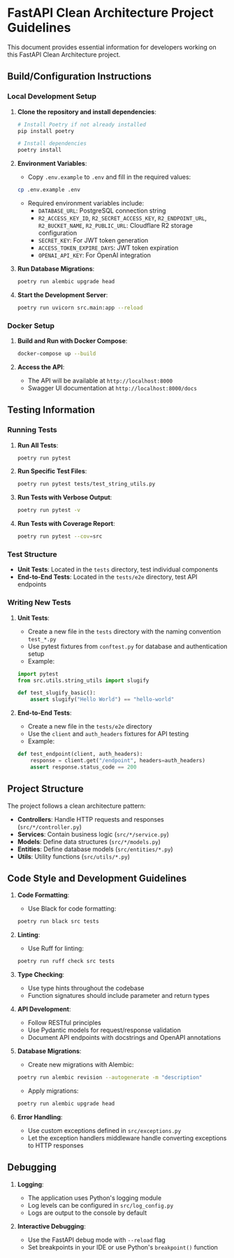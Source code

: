# FastAPI Clean Architecture Project Guidelines

This document provides essential information for developers working on this FastAPI Clean Architecture project.

## Build/Configuration Instructions

### Local Development Setup

1. **Clone the repository and install dependencies**:
   ```bash
   # Install Poetry if not already installed
   pip install poetry
   
   # Install dependencies
   poetry install
   ```

2. **Environment Variables**:
   - Copy `.env.example` to `.env` and fill in the required values:
   ```bash
   cp .env.example .env
   ```
   - Required environment variables include:
     - `DATABASE_URL`: PostgreSQL connection string
     - `R2_ACCESS_KEY_ID`, `R2_SECRET_ACCESS_KEY`, `R2_ENDPOINT_URL`, `R2_BUCKET_NAME`, `R2_PUBLIC_URL`: Cloudflare R2 storage configuration
     - `SECRET_KEY`: For JWT token generation
     - `ACCESS_TOKEN_EXPIRE_DAYS`: JWT token expiration
     - `OPENAI_API_KEY`: For OpenAI integration

3. **Run Database Migrations**:
   ```bash
   poetry run alembic upgrade head
   ```

4. **Start the Development Server**:
   ```bash
   poetry run uvicorn src.main:app --reload
   ```

### Docker Setup

1. **Build and Run with Docker Compose**:
   ```bash
   docker-compose up --build
   ```

2. **Access the API**:
   - The API will be available at `http://localhost:8000`
   - Swagger UI documentation at `http://localhost:8000/docs`

## Testing Information

### Running Tests

1. **Run All Tests**:
   ```bash
   poetry run pytest
   ```

2. **Run Specific Test Files**:
   ```bash
   poetry run pytest tests/test_string_utils.py
   ```

3. **Run Tests with Verbose Output**:
   ```bash
   poetry run pytest -v
   ```

4. **Run Tests with Coverage Report**:
   ```bash
   poetry run pytest --cov=src
   ```

### Test Structure

- **Unit Tests**: Located in the `tests` directory, test individual components
- **End-to-End Tests**: Located in the `tests/e2e` directory, test API endpoints

### Writing New Tests

1. **Unit Tests**:
   - Create a new file in the `tests` directory with the naming convention `test_*.py`
   - Use pytest fixtures from `conftest.py` for database and authentication setup
   - Example:
   ```python
   import pytest
   from src.utils.string_utils import slugify

   def test_slugify_basic():
       assert slugify("Hello World") == "hello-world"
   ```

2. **End-to-End Tests**:
   - Create a new file in the `tests/e2e` directory
   - Use the `client` and `auth_headers` fixtures for API testing
   - Example:
   ```python
   def test_endpoint(client, auth_headers):
       response = client.get("/endpoint", headers=auth_headers)
       assert response.status_code == 200
   ```

## Project Structure

The project follows a clean architecture pattern:

- **Controllers**: Handle HTTP requests and responses (`src/*/controller.py`)
- **Services**: Contain business logic (`src/*/service.py`)
- **Models**: Define data structures (`src/*/models.py`)
- **Entities**: Define database models (`src/entities/*.py`)
- **Utils**: Utility functions (`src/utils/*.py`)

## Code Style and Development Guidelines

1. **Code Formatting**:
   - Use Black for code formatting:
   ```bash
   poetry run black src tests
   ```

2. **Linting**:
   - Use Ruff for linting:
   ```bash
   poetry run ruff check src tests
   ```

3. **Type Checking**:
   - Use type hints throughout the codebase
   - Function signatures should include parameter and return types

4. **API Development**:
   - Follow RESTful principles
   - Use Pydantic models for request/response validation
   - Document API endpoints with docstrings and OpenAPI annotations

5. **Database Migrations**:
   - Create new migrations with Alembic:
   ```bash
   poetry run alembic revision --autogenerate -m "description"
   ```
   - Apply migrations:
   ```bash
   poetry run alembic upgrade head
   ```

6. **Error Handling**:
   - Use custom exceptions defined in `src/exceptions.py`
   - Let the exception handlers middleware handle converting exceptions to HTTP responses

## Debugging

1. **Logging**:
   - The application uses Python's logging module
   - Log levels can be configured in `src/log_config.py`
   - Logs are output to the console by default

2. **Interactive Debugging**:
   - Use the FastAPI debug mode with `--reload` flag
   - Set breakpoints in your IDE or use Python's `breakpoint()` function